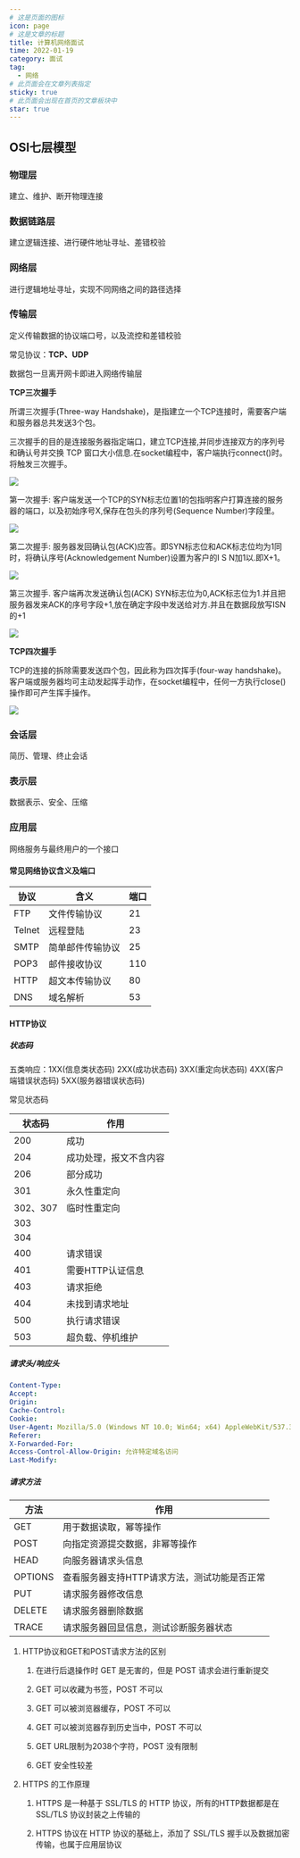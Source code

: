 ```yaml
---
# 这是页面的图标
icon: page
# 这是文章的标题
title: 计算机网络面试
time: 2022-01-19
category: 面试
tag:
  - 网络
# 此页面会在文章列表指定
sticky: true
# 此页面会出现在首页的文章板块中
star: true
---
```


## OSI七层模型

### 物理层

建立、维护、断开物理连接

### 数据链路层

建立逻辑连接、进行硬件地址寻址、差错校验

### 网络层

进行逻辑地址寻址，实现不同网络之间的路径选择

### 传输层

定义传输数据的协议端口号，以及流控和差错校验

常见协议：**TCP、UDP**

数据包一旦离开网卡即进入网络传输层

**TCP三次握手**

所谓三次握手(Three-way Handshake)，是指建立一个TCP连接时，需要客户端和服务器总共发送3个包。

三次握手的目的是连接服务器指定端口，建立TCP连接,并同步连接双方的序列号和确认号并交换 TCP 窗口大小信息.在socket编程中，客户端执行connect()时。将触发三次握手。

![](https://gitee.com/biliit/pic-go/raw/master/202201061236575.png)

第一次握手:
客户端发送一个TCP的SYN标志位置1的包指明客户打算连接的服务器的端口，以及初始序号X,保存在包头的序列号(Sequence Number)字段里。

![](https://gitee.com/biliit/pic-go/raw/master/202201061236854.png)

第二次握手:
服务器发回确认包(ACK)应答。即SYN标志位和ACK标志位均为1同时，将确认序号(Acknowledgement Number)设置为客户的I S N加1以.即X+1。

![](https://gitee.com/biliit/pic-go/raw/master/202201061237932.png)

第三次握手.
客户端再次发送确认包(ACK) SYN标志位为0,ACK标志位为1.并且把服务器发来ACK的序号字段+1,放在确定字段中发送给对方.并且在数据段放写ISN的+1

![](https://gitee.com/biliit/pic-go/raw/master/202201061237689.png)

**TCP四次握手**

TCP的连接的拆除需要发送四个包，因此称为四次挥手(four-way handshake)。客户端或服务器均可主动发起挥手动作，在socket编程中，任何一方执行close()操作即可产生挥手操作。

![](https://gitee.com/biliit/pic-go/raw/master/202201061235996.png)

### 会话层

简历、管理、终止会话

### 表示层

数据表示、安全、压缩

### 应用层

网络服务与最终用户的一个接口

#### 常见网络协议含义及端口

|协议|含义|端口|
|-|-|-|
|FTP|文件传输协议|21|
|Telnet|远程登陆|23|
|SMTP|简单邮件传输协议|25|
|POP3|邮件接收协议|110|
|HTTP|超文本传输协议|80|
|DNS|域名解析|53|

#### HTTP协议

##### 状态码

五类响应：1XX(信息类状态码) 2XX(成功状态码) 3XX(重定向状态码) 4XX(客户端错误状态码) 5XX(服务器错误状态码)

常见状态码

|状态码|作用|
|-|-|
|200|成功|
|204|成功处理，报文不含内容|
|206|部分成功|
|301|永久性重定向|
|302、307|临时性重定向|
|303||
|304||
|400|请求错误|
|401|需要HTTP认证信息|
|403|请求拒绝|
|404|未找到请求地址|
|500|执行请求错误|
|503|超负载、停机维护|

##### 请求头/响应头

```yml
Content-Type: 
Accept: 
Origin: 
Cache-Control: 
Cookie: 
User-Agent: Mozilla/5.0 (Windows NT 10.0; Win64; x64) AppleWebKit/537.36 (KHTML, like Gecko) Chrome/96.0.4664.45 Safari/537.36
Referer: 
X-Forwarded-For: 
Access-Control-Allow-Origin: 允许特定域名访问
Last-Modify: 
```

##### 请求方法

|方法|作用|
|-|-|
|GET|用于数据读取，幂等操作|
|POST|向指定资源提交数据，非幂等操作|
|HEAD|向服务器请求头信息|
|OPTIONS|查看服务器支持HTTP请求方法，测试功能是否正常|
|PUT|请求服务器修改信息|
|DELETE|请求服务器删除数据|
|TRACE|请求服务器回显信息，测试诊断服务器状态|

1. HTTP协议和GET和POST请求方法的区别

    1. 在进行后退操作时 GET 是无害的，但是 POST 请求会进行重新提交

    2. GET 可以收藏为书签，POST 不可以

    3. GET 可以被浏览器缓存，POST 不可以

    4. GET 可以被浏览器存到历史当中，POST 不可以

    5. GET URL限制为2038个字符，POST 没有限制

    6. GET 安全性较差

2. HTTPS 的工作原理

    1. HTTPS 是一种基于 SSL/TLS 的 HTTP 协议，所有的HTTP数据都是在 SSL/TLS 协议封装之上传输的

    2. HTTPS 协议在 HTTP 协议的基础上，添加了 SSL/TLS 握手以及数据加密传输，也属于应用层协议

